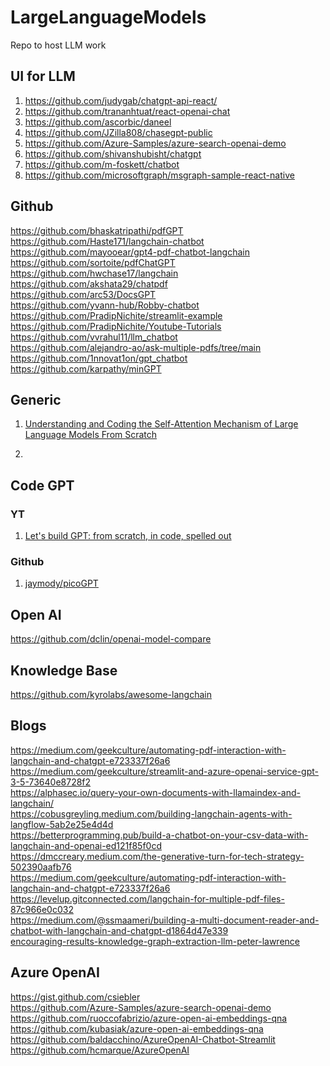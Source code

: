 # LargeLanguageModels
Repo to host LLM work


##  UI for LLM
1. https://github.com/judygab/chatgpt-api-react/
2. https://github.com/trananhtuat/react-openai-chat
3. https://github.com/ascorbic/daneel
4. https://github.com/JZilla808/chasegpt-public
5. https://github.com/Azure-Samples/azure-search-openai-demo
6. https://github.com/shivanshubisht/chatgpt
7. https://github.com/m-foskett/chatbot
8. https://github.com/microsoftgraph/msgraph-sample-react-native


## Github 
https://github.com/bhaskatripathi/pdfGPT </br>
https://github.com/Haste171/langchain-chatbot </br>
https://github.com/mayooear/gpt4-pdf-chatbot-langchain </br>
https://github.com/sortoite/pdfChatGPT </br>
https://github.com/hwchase17/langchain </br>
https://github.com/akshata29/chatpdf </br>
https://github.com/arc53/DocsGPT </br>
https://github.com/yvann-hub/Robby-chatbot </br>
https://github.com/PradipNichite/streamlit-example </br>
https://github.com/PradipNichite/Youtube-Tutorials </br>
https://github.com/vvrahul11/llm_chatbot  </br>
https://github.com/alejandro-ao/ask-multiple-pdfs/tree/main
https://github.com/1nnovat1on/gpt_chatbot
https://github.com/karpathy/minGPT

## Generic
1. [Understanding and Coding the Self-Attention Mechanism of Large Language Models From Scratch](https://sebastianraschka.com/blog/2023/self-attention-from-scratch.html)

2. 
## Code GPT

### YT
1. [Let's build GPT: from scratch, in code, spelled out](https://www.youtube.com/watch?v=kCc8FmEb1nY)

### Github
1. [jaymody/picoGPT](https://github.com/jaymody/picoGPT)

## Open AI
https://github.com/dclin/openai-model-compare

## Knowledge Base
https://github.com/kyrolabs/awesome-langchain </br>




## Blogs
https://medium.com/geekculture/automating-pdf-interaction-with-langchain-and-chatgpt-e723337f26a6 </br>
https://medium.com/geekculture/streamlit-and-azure-openai-service-gpt-3-5-73640e8728f2 </br>
https://alphasec.io/query-your-own-documents-with-llamaindex-and-langchain/ </br>
https://cobusgreyling.medium.com/building-langchain-agents-with-langflow-5ab2e25e4d4d </br>
https://betterprogramming.pub/build-a-chatbot-on-your-csv-data-with-langchain-and-openai-ed121f85f0cd </br>
https://dmccreary.medium.com/the-generative-turn-for-tech-strategy-502390aafb76 </br>
https://medium.com/geekculture/automating-pdf-interaction-with-langchain-and-chatgpt-e723337f26a6</br>
https://levelup.gitconnected.com/langchain-for-multiple-pdf-files-87c966e0c032</br>
https://medium.com/@ssmaameri/building-a-multi-document-reader-and-chatbot-with-langchain-and-chatgpt-d1864d47e339</br>
[encouraging-results-knowledge-graph-extraction-llm-peter-lawrence](https://www.linkedin.com/pulse/encouraging-results-knowledge-graph-extraction-llm-peter-lawrence/)

## Azure OpenAI
https://gist.github.com/csiebler </br>
https://github.com/Azure-Samples/azure-search-openai-demo </br>
https://github.com/ruoccofabrizio/azure-open-ai-embeddings-qna </br>
https://github.com/kubasiak/azure-open-ai-embeddings-qna </br>
https://github.com/baldacchino/AzureOpenAI-Chatbot-Streamlit </br>
https://github.com/hcmarque/AzureOpenAI </br>


